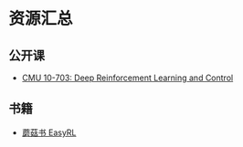 # 资源汇总

## 公开课

- [CMU 10-703: Deep Reinforcement Learning and Control](https://www.andrew.cmu.edu/course/10-703/)

## 书籍

- [蘑菇书 EasyRL](https://datawhalechina.github.io/easy-rl/#/)